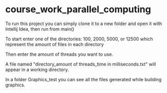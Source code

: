 # course_work_parallel_computing

To run this project you can simply clone it to a new folder and open it with Intellij Idea, then run from main()

To start enter one of the directories: 100, 2000, 5000, or 12500 which represent the amount of files in each directory

Then enter the amount of threads you want to use.

A file named "directory_amount of threads_time in milliseconds.txt" will appear in a working directory.

In a folder Graphics_test you can see all the files generated while building graphics.
